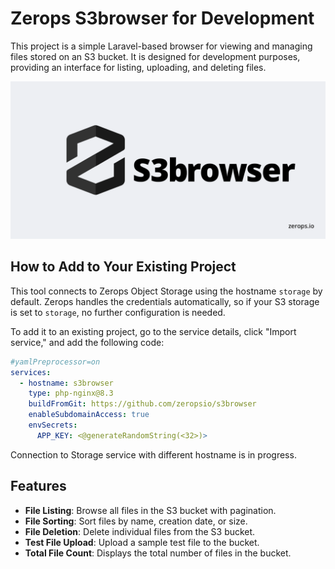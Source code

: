# Zerops S3browser for Development

This project is a simple Laravel-based browser for viewing and managing files stored on an S3 bucket. It is designed for development purposes, providing an interface for listing, uploading, and deleting files.

![s3browser](https://github.com/zeropsio/recipe-shared-assets/blob/main/covers/svg/cover-s3browser.svg)

## How to Add to Your Existing Project

This tool connects to Zerops Object Storage using the hostname `storage` by default. Zerops handles the credentials automatically, so if your S3 storage is set to `storage`, no further configuration is needed.

To add it to an existing project, go to the service details, click "Import service," and add the following code:

```yaml
#yamlPreprocessor=on
services:
  - hostname: s3browser
    type: php-nginx@8.3
    buildFromGit: https://github.com/zeropsio/s3browser
    enableSubdomainAccess: true
    envSecrets:
      APP_KEY: <@generateRandomString(<32>)>
```

Connection to Storage service with different hostname is in progress. 

## Features

- **File Listing**: Browse all files in the S3 bucket with pagination.
- **File Sorting**: Sort files by name, creation date, or size.
- **File Deletion**: Delete individual files from the S3 bucket.
- **Test File Upload**: Upload a sample test file to the bucket.
- **Total File Count**: Displays the total number of files in the bucket.

